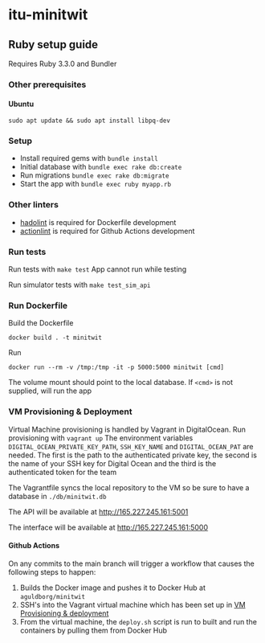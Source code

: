 # itu-minitwit

## Ruby setup guide

Requires Ruby 3.3.0 and Bundler


### Other prerequisites

#### Ubuntu

```
sudo apt update && sudo apt install libpq-dev
```

### Setup

- Install required gems with `bundle install`
- Initial database with `bundle exec rake db:create`
- Run migrations `bundle exec rake db:migrate`
- Start the app with `bundle exec ruby myapp.rb`

### Other linters

- [hadolint](https://github.com/hadolint/hadolint?tab=readme-ov-file#install) is required for Dockerfile development
- [actionlint](https://github.com/rhysd/actionlint/blob/main/docs/install.md) is required for Github Actions development

### Run tests

Run tests with `make test`
App cannot run while testing

Run simulator tests with `make test_sim_api`

### Run Dockerfile

Build the Dockerfile
```
docker build . -t minitwit
```

Run

```
docker run --rm -v /tmp:/tmp -it -p 5000:5000 minitwit [cmd]
```

The volume mount should point to the local database.
If `<cmd>` is not supplied, will run the app


### VM Provisioning & Deployment

Virtual Machine provisioning is handled by Vagrant in DigitalOcean.
Run provisioning with `vagrant up`
The environment variables `DIGITAL_OCEAN_PRIVATE_KEY_PATH`, `SSH_KEY_NAME` and `DIGITAL_OCEAN_PAT` are needed.
The first is the path to the authenticated private key, the second is the name of your SSH key for Digital Ocean and the third is the authenticated token for the team

The Vagrantfile syncs the local repository to the VM so be sure to have a database in `./db/minitwit.db`

The API will be available at http://165.227.245.161:5001

The interface will be available at http://165.227.245.161:5000

#### Github Actions

On any commits to the main branch will trigger a workflow that causes the following steps to happen:
1. Builds the Docker image and pushes it to Docker Hub at `aguldborg/minitwit`
2. SSH's into the Vagrant virtual machine which has been set up in [VM Provisioning & deployment](#vm-provisioning--deployment)
3. From the virtual machine, the `deploy.sh` script is run to built and run the containers by pulling them from Docker Hub

